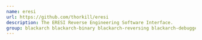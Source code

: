 ```yaml
---
name: eresi
url: https://github.com/thorkill/eresi
description: The ERESI Reverse Engineering Software Interface.
group: blackarch blackarch-binary blackarch-reversing blackarch-debugger blackarch-disassembler
---
```

